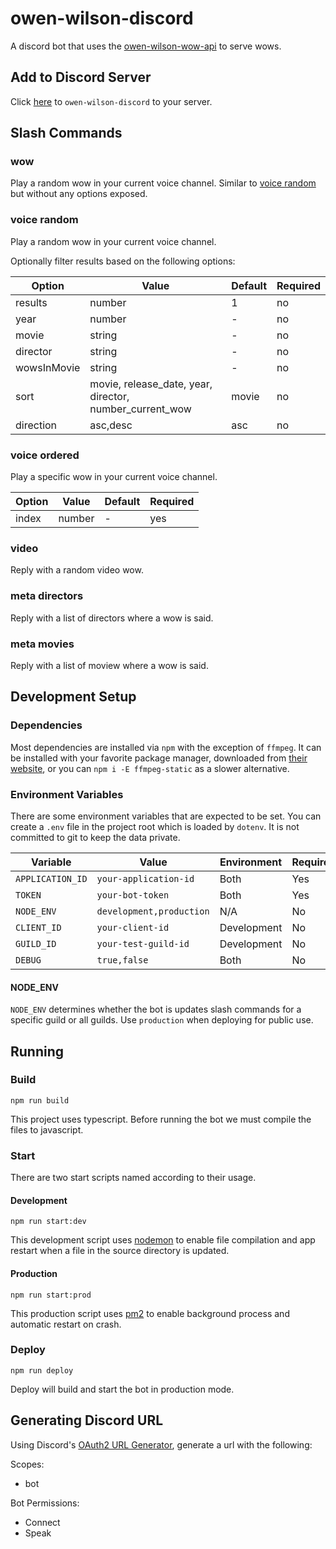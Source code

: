 # owen-wilson-discord

A discord bot that uses the [owen-wilson-wow-api](https://owen-wilson-wow-api.herokuapp.com/) to serve wows.

## Add to Discord Server

Click [here](https://discord.com/api/oauth2/authorize?client_id=855547405813153812&permissions=3145728&scope=bot) to `owen-wilson-discord` to your server.

## Slash Commands

### wow

Play a random wow in your current voice channel. Similar to [voice random](#voice-random) but without any options exposed.

### voice random

Play a random wow in your current voice channel.

Optionally filter results based on the following options:

| Option      | Value                                                   | Default | Required |
| ----------- | ------------------------------------------------------- | ------- | -------- |
| results     | number                                                  | 1       | no       |
| year        | number                                                  | -       | no       |
| movie       | string                                                  | -       | no       |
| director    | string                                                  | -       | no       |
| wowsInMovie | string                                                  | -       | no       |
| sort        | movie, release_date, year, director, number_current_wow | movie   | no       |
| direction   | asc,desc                                                | asc     | no       |

### voice ordered

Play a specific wow in your current voice channel.

| Option | Value  | Default | Required |
| ------ | ------ | ------- | -------- |
| index  | number | -       | yes      |

### video

Reply with a random video wow.

### meta directors

Reply with a list of directors where a wow is said.

### meta movies

Reply with a list of moview where a wow is said.

## Development Setup

### Dependencies

Most dependencies are installed via `npm` with the exception of `ffmpeg`. It can be installed with your favorite package manager, downloaded from [their website](https://ffmpeg.org/), or you can `npm i -E ffmpeg-static` as a slower alternative.

### Environment Variables

There are some environment variables that are expected to be set. You can create a `.env` file in the project root which is loaded by `dotenv`. It is not committed to git to keep the data private.

| Variable         | Value                    | Environment | Required |
| ---------------- | ------------------------ | ----------- | -------- |
| `APPLICATION_ID` | `your-application-id`    | Both        | Yes      |
| `TOKEN`          | `your-bot-token`         | Both        | Yes      |
| `NODE_ENV`       | `development,production` | N/A         | No       |
| `CLIENT_ID`      | `your-client-id`         | Development | No       |
| `GUILD_ID`       | `your-test-guild-id`     | Development | No       |
| `DEBUG`          | `true,false`             | Both        | No       |

#### NODE_ENV

`NODE_ENV` determines whether the bot is updates slash commands for a specific guild or all guilds. Use `production` when deploying for public use.

## Running

### Build

```
npm run build
```

This project uses typescript. Before running the bot we must compile the files to javascript.

### Start

There are two start scripts named according to their usage.

#### Development

```
npm run start:dev
```

This development script uses [nodemon](https://www.npmjs.com/package/nodemon) to enable file compilation and app restart when a file in the source directory is updated.

#### Production

```
npm run start:prod
```

This production script uses [pm2](https://www.npmjs.com/package/pm2) to enable background process and automatic restart on crash.

### Deploy

```
npm run deploy
```

Deploy will build and start the bot in production mode.

## Generating Discord URL

Using Discord's [OAuth2 URL Generator](https://discord.com/developers/applications/855547405813153812/oauth2/url-generator), generate a url with the following:

Scopes:

- bot

Bot Permissions:

- Connect
- Speak
